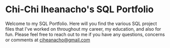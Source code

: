 # Chi-Chi Iheanacho's SQL Portfolio 


Welcome to my SQL Portfolio. Here will you find the various SQL project files that I've worked on throughout my career, my education, and also for fun. Please feel free to reach out to me if you have any questions, concerns or comments at ciheanacho@gmail.com
